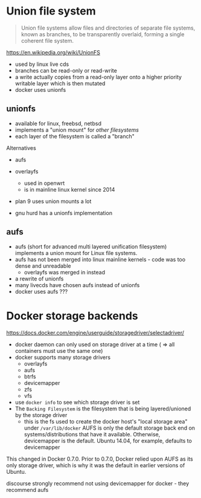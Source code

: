 # Union file system

> Union file systems allow files and directories of separate file systems, known as branches, to be transparently overlaid, forming a single coherent file system.

https://en.wikipedia.org/wiki/UnionFS

* used by linux live cds
* branches can be read-only or read-write
* a write actually copies from a read-only layer onto a higher priority writable layer which is then mutated
* docker uses unionfs


## unionfs

* available for linux, freebsd, netbsd
* implements a "union mount" for _other filesystems_
* each layer of the filesystem is called a "branch"


Alternatives

* aufs
* overlayfs
    * used in openwrt
    * is in mainline linux kernel since 2014

* plan 9 uses union mounts a lot
* gnu hurd has a unionfs implementation

## aufs

* aufs (short for advanced multi layered unification filesystem) implements a union mount for Linux file systems.
* aufs has not been merged into linux mainline kernels - code was too dense and unreadable
    * overlayfs was merged in instead
* a rewrite of unionfs
* many livecds have chosen aufs instead of unionfs
* docker uses aufs ???

# Docker storage backends

https://docs.docker.com/engine/userguide/storagedriver/selectadriver/

* docker daemon can only used on storage driver at a time ( => all containers must use the same one)
* docker supports many storage drivers
    * overlayfs
    * aufs
    * btrfs
    * devicemapper
    * zfs
    * vfs
* use `docker info` to see which storage driver is set
* The `Backing Filesystem` is the filesystem that is being layered/unioned by the storage driver
    * this is the fs used to create the docker host's "local storage area" under `/var/lib/docker`
AUFS is only the default storage back end on systems/distributions that have it available. Otherwise, devicemapper is the default. Ubuntu 14.04, for example, defaults to devicemapper

This changed in Docker 0.7.0. Prior to 0.7.0, Docker relied upon AUFS as its only storage driver, which is why it was the default in earlier versions of Ubuntu.

discourse strongly recommend not using devicemapper for docker - they recommend aufs


